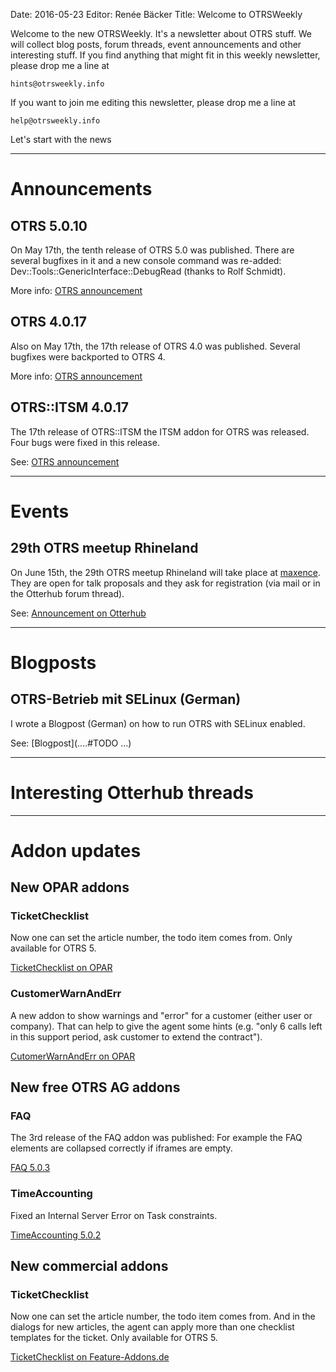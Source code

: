 Date: 2016-05-23
Editor: Renée Bäcker
Title: Welcome to OTRSWeekly


Welcome to the new OTRSWeekly. It's a newsletter about OTRS stuff. We will collect blog posts,
forum threads, event announcements and other interesting stuff. If you find anything that
might fit in this weekly newsletter, please drop me a line at 

`hints@otrsweekly.info`

If you want to join me editing this newsletter, please drop me a line at

`help@otrsweekly.info`

Let's start with the news

<hr>

# Announcements

## OTRS 5.0.10

On May 17th, the tenth release of OTRS 5.0 was published. There are several bugfixes in it and a new console command was re-added:  Dev::Tools::GenericInterface::DebugRead (thanks to Rolf Schmidt).

More info: [OTRS announcement](https://www.otrs.com/release-notes-otrs-5-patch-level-10/)

## OTRS 4.0.17

Also on May 17th, the 17th release of OTRS 4.0 was published. Several bugfixes were backported to OTRS 4.

More info: [OTRS announcement](https://www.otrs.com/release-notes-otrs-4-patch-level-17/)

## OTRS::ITSM 4.0.17

The 17th release of OTRS::ITSM the ITSM addon for OTRS was released. Four bugs were fixed in this release.

See: [OTRS announcement](https://www.otrs.com/release-notes-otrsitsm-module-4-patch-level-17/)

<hr>

# Events

## 29th OTRS meetup Rhineland

On June 15th, the 29th OTRS meetup Rhineland will take place at [maxence](http://maxence.de/). They are open for talk proposals and they ask
for registration (via mail or in the Otterhub forum thread).

See: [Announcement on Otterhub](http://forums.otterhub.org/viewtopic.php?f=34&t=32211)

<hr>

# Blogposts

## OTRS-Betrieb mit SELinux (German)

I wrote a Blogpost (German) on how to run OTRS with SELinux enabled.

See: [Blogpost](....#TODO ...)

<hr>

# Interesting Otterhub threads

<hr>

# Addon updates

## New OPAR addons

### TicketChecklist

Now one can set the article number, the todo item comes from. Only available for OTRS 5.

[TicketChecklist on OPAR](http://opar.perl-services.de/dist/TicketChecklist)

### CustomerWarnAndErr

A new addon to show warnings and "error" for a customer (either user or company). That can
help to give the agent some hints (e.g. "only 6 calls left in this support period, ask customer to extend the contract").

[CutomerWarnAndErr on OPAR](http://opar.perl-services.de/dist/CustomerWarnAndErr)

## New free OTRS AG addons

### FAQ

The 3rd release of the FAQ addon was published: For example the FAQ elements are collapsed correctly if iframes are empty.

[FAQ 5.0.3](https://www.otrs.com/release-notes-otrs-faq-5-patch-level-3/?lang=de)

### TimeAccounting

Fixed an Internal Server Error on Task constraints.

[TimeAccounting 5.0.2](https://www.otrs.com/release-notes-otrs-timeaccounting-5-patch-level-2/?lang=de)

## New commercial addons

### TicketChecklist

Now one can set the article number, the todo item comes from. And in the dialogs for new
articles, the agent can apply more than one checklist templates for the ticket.
Only available for OTRS 5.

[TicketChecklist on Feature-Addons.de](http://feature-addons.de/otrs/Ticket/TicketChecklist)
